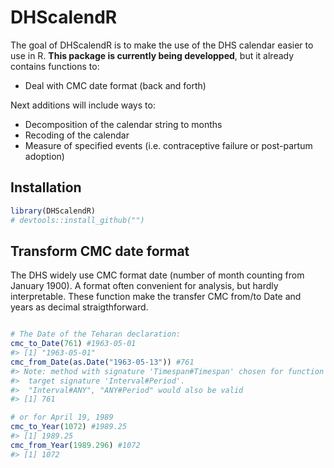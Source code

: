 
<!-- README.md is generated from README.Rmd. Please edit that file -->

# DHScalendR

<!-- badges: start -->

<!-- badges: end -->

The goal of DHScalendR is to make the use of the DHS calendar easier to
use in R. **This package is currently being developped**, but it already
contains functions to:

  - Deal with CMC date format (back and forth)

Next additions will include ways to:

  - Decomposition of the calendar string to months
  - Recoding of the calendar
  - Measure of specified events (i.e. contraceptive failure or
    post-partum
adoption)

## Installation

<!-- You can install the released version of DHScalendR from [CRAN](https://CRAN.R-project.org) with: -->

``` r
library(DHScalendR)
# devtools::install_github("")
```

## Transform CMC date format

The DHS widely use CMC format date (number of month counting from
January 1900). A format often convenient for analysis, but hardly
interpretable. These function make the transfer CMC from/to Date and
years as decimal straigthforward.

``` r

# The Date of the Teharan declaration:
cmc_to_Date(761) #1963-05-01
#> [1] "1963-05-01"
cmc_from_Date(as.Date("1963-05-13")) #761
#> Note: method with signature 'Timespan#Timespan' chosen for function '%/%',
#>  target signature 'Interval#Period'.
#>  "Interval#ANY", "ANY#Period" would also be valid
#> [1] 761

# or for April 19, 1989
cmc_to_Year(1072) #1989.25
#> [1] 1989.25
cmc_from_Year(1989.296) #1072
#> [1] 1072
```
